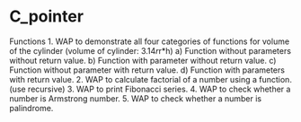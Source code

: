 # C_pointer
Functions 1. WAP to demonstrate all four categories of functions for volume of the cylinder  (volume of cylinder: 3.14*r*r*h)  a) Function without parameters without return value.  b) Function with parameter without return value.  c) Function without parameter with return value.  d) Function with parameters with return value. 2. WAP to calculate factorial of a number using a function.(use recursive) 3. WAP to print Fibonacci series. 4. WAP to check whether a number is Armstrong number. 5. WAP to check whether a number is palindrome.
